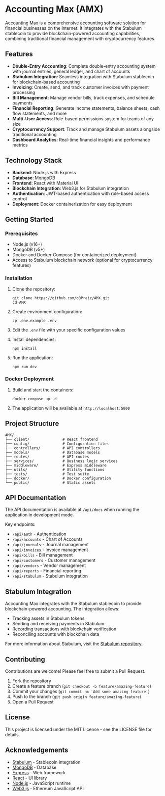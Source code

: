 # Accounting Max (AMX)

Accounting Max is a comprehensive accounting software solution for financial businesses on the internet. It integrates with the Stabulum stablecoin to provide blockchain-powered accounting capabilities, combining traditional financial management with cryptocurrency features.

## Features

- **Double-Entry Accounting**: Complete double-entry accounting system with journal entries, general ledger, and chart of accounts
- **Stabulum Integration**: Seamless integration with Stabulum stablecoin for blockchain-based accounting
- **Invoicing**: Create, send, and track customer invoices with payment processing
- **Bill Management**: Manage vendor bills, track expenses, and schedule payments
- **Financial Reporting**: Generate income statements, balance sheets, cash flow statements, and more
- **Multi-User Access**: Role-based permissions system for teams of any size
- **Cryptocurrency Support**: Track and manage Stabulum assets alongside traditional accounting
- **Dashboard Analytics**: Real-time financial insights and performance metrics

## Technology Stack

- **Backend**: Node.js with Express
- **Database**: MongoDB
- **Frontend**: React with Material UI
- **Blockchain Integration**: Web3.js for Stabulum integration
- **Authentication**: JWT-based authentication with role-based access control
- **Deployment**: Docker containerization for easy deployment

## Getting Started

### Prerequisites

- Node.js (v16+)
- MongoDB (v5+)
- Docker and Docker Compose (for containerized deployment)
- Access to Stabulum blockchain network (optional for cryptocurrency features)

### Installation

1. Clone the repository:
   ```
   git clone https://github.com/o0Praiz/AMX.git
   cd AMX
   ```

2. Create environment configuration:
   ```
   cp .env.example .env
   ```

3. Edit the `.env` file with your specific configuration values

4. Install dependencies:
   ```
   npm install
   ```

5. Run the application:
   ```
   npm run dev
   ```

### Docker Deployment

1. Build and start the containers:
   ```
   docker-compose up -d
   ```

2. The application will be available at `http://localhost:5000`

## Project Structure

```
AMX/
├── client/               # React frontend
├── config/               # Configuration files
├── controllers/          # API controllers
├── models/               # Database models
├── routes/               # API routes
├── services/             # Business logic services
├── middleware/           # Express middleware
├── utils/                # Utility functions
├── tests/                # Test suite
├── docker/               # Docker configuration
└── public/               # Static assets
```

## API Documentation

The API documentation is available at `/api/docs` when running the application in development mode.

Key endpoints:

- `/api/auth` - Authentication
- `/api/accounts` - Chart of Accounts
- `/api/journals` - Journal management
- `/api/invoices` - Invoice management
- `/api/bills` - Bill management
- `/api/customers` - Customer management
- `/api/vendors` - Vendor management
- `/api/reports` - Financial reporting
- `/api/stabulum` - Stabulum integration

## Stabulum Integration

Accounting Max integrates with the Stabulum stablecoin to provide blockchain-powered accounting. The integration allows:

- Tracking assets in Stabulum tokens
- Sending and receiving payments in Stabulum
- Recording transactions with blockchain verification
- Reconciling accounts with blockchain data

For more information about Stabulum, visit the [Stabulum repository](https://github.com/o0Praiz/Stabulum).

## Contributing

Contributions are welcome! Please feel free to submit a Pull Request.

1. Fork the repository
2. Create a feature branch (`git checkout -b feature/amazing-feature`)
3. Commit your changes (`git commit -m 'Add some amazing feature'`)
4. Push to the branch (`git push origin feature/amazing-feature`)
5. Open a Pull Request

## License

This project is licensed under the MIT License - see the LICENSE file for details.

## Acknowledgements

- [Stabulum](https://github.com/o0Praiz/Stabulum) - Stablecoin integration
- [MongoDB](https://www.mongodb.com/) - Database
- [Express](https://expressjs.com/) - Web framework
- [React](https://reactjs.org/) - UI library
- [Node.js](https://nodejs.org/) - JavaScript runtime
- [Web3.js](https://web3js.readthedocs.io/) - Ethereum JavaScript API
